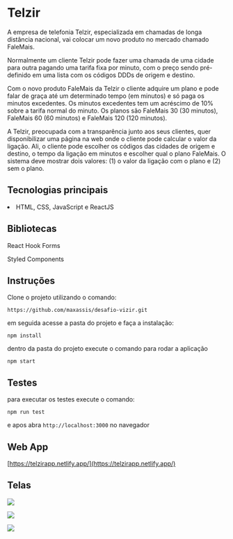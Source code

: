 # Telzir 

A empresa de telefonia Telzir, especializada em chamadas de longa distância nacional, vai
colocar um novo produto no mercado chamado FaleMais.

Normalmente um cliente Telzir pode fazer uma chamada de uma cidade para outra pagando
uma tarifa fixa por minuto, com o preço sendo pré-definido em uma lista com os códigos DDDs
de origem e destino.

Com o novo produto FaleMais da Telzir o cliente adquire um plano e pode falar de graça até
um determinado tempo (em minutos) e só paga os minutos excedentes. Os minutos
excedentes tem um acréscimo de 10% sobre a tarifa normal do minuto. Os planos são
FaleMais 30 (30 minutos), FaleMais 60 (60 minutos) e FaleMais 120 (120 minutos).

A Telzir, preocupada com a transparência junto aos seus clientes, quer disponibilizar uma
página na web onde o cliente pode calcular o valor da ligação. Ali, o cliente pode escolher os
códigos das cidades de origem e destino, o tempo da ligação em minutos e escolher qual o
plano FaleMais. O sistema deve mostrar dois valores: (1) o valor da ligação com o plano e (2)
sem o plano.



## Tecnologias principais

<li>HTML, CSS, JavaScript e ReactJS</li>





## Bibliotecas     

React Hook Forms

Styled Components



## Instruções

Clone o projeto utilizando o comando: 

`https://github.com/maxassis/desafio-vizir.git`



em seguida acesse a pasta do projeto e faça a instalação:

`npm install`



dentro da pasta do projeto execute o comando para rodar a aplicação

`npm start`



##  Testes

para executar os testes execute o comando:

`npm run test`

e apos abra `http://localhost:3000` no navegador



## Web App

[https://telzirapp.netlify.app/](https://telzirapp.netlify.app/)



## Telas



![](https://images2.imgbox.com/0f/a0/tmC95ihm_o.png)

![](https://images2.imgbox.com/ea/c0/VYWeM0XD_o.png)



![](https://images2.imgbox.com/03/2d/Dh3EbvhQ_o.png)
 
